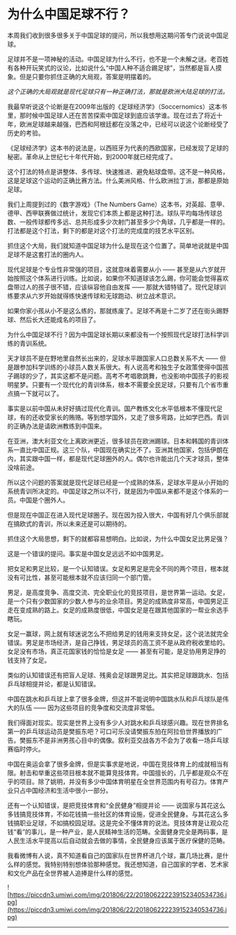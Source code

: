 # 为什么中国足球不行？

本周我们收到很多很多关于中国足球的提问，所以我想用这期问答专门说说中国足球。

足球并不是一项神秘的活动。中国足球为什么不行，也不是一个未解之谜。老百姓有各种开玩笑式的议论，比如说什么“中国人种不适合踢足球”，当然都是盲人摸象。但是只要你抓住正确的大局观，答案是明摆着的。

 *这个正确的大局观就是现代足球只有一种正确打法，那就是欧洲大陆足球的打法。*

我最早听说这个论断是在2009年出版的《足球经济学》（Soccernomics）这本书里，那时候中国足球人还在苦苦探索中国足球到底应该学谁。现在过去了将近十年，欧洲足球越来越强，巴西和阿根廷都在没落之中，已经可以说这个论断经受了历史的考验。

《足球经济学》这本书的说法是，以西班牙为代表的西欧国家，已经发现了足球的秘密。革命从上世纪七十年代开始，到2000年就已经完成了。

这个打法的特点是讲整体、多传球、快速推进、避免粘球盘带。这不是一种风格，这是足球这个运动的正确比赛方法。什么美洲风格、什么欧洲拉丁派，那都是原始足球。

我们上周提到过的《数字游戏》（The Numbers Game）这本书，对英超、意甲、德甲、西甲联赛做过统计，发现它们本质上都是这种打法。球队平均每场传球总数、一般传球都传多远、总共形成多少次射门甚至多少个角球，几乎都是一样的。打法都是这个打法，剩下的都是对这个打法的完成度的技艺水平区别。

抓住这个大局，我们就知道中国足球为什么是现在这个位置了。简单地说就是中国足球不是这套打法的圈内人。

现代足球是个专业性非常强的项目，这就意味着需要从小 —— 甚至是从六岁就开始按照这个体系进行训练。比如说，如果你不知道球该怎么踢，你可能会觉得喜欢盘带过人的孩子很不错，应该纵容他自由发挥 —— 那就大错特错了。现代足球训练要求从六岁开始就得练快速传球和无球跑动、树立战术意识。

如果你家小孩从小不是这么练的，那就练废了。足球不再是十二岁了还在街头踢野球、然后长大还能成名的项目了。

为什么中国足球不行？因为中国足球长期以来都没有一个按照现代足球打法科学训练的青训系统。

天才球员不是在野地里自然长出来的，足球水平跟国家人口总数关系不大 —— 但是跟参加科学训练的小球员人数关系很大。有人说高考和独生子女政策使得中国孩子踢球的少了，其实这都不是问题。高考不考唱歌跳舞，也没影响中国孩子的影视明星梦。只要有一个现代化的青训体系，根本不需要全民足球，只要有几个省市重点搞一下就可以了。

事实是以前中国从未好好搞过现代化青训。国产教练文化水平低根本不懂现代足球，有的还收受家长的贿赂。等到想学国外，又走了很多弯路，比如学巴西。青训的正确办法是请欧洲教练到中国来。

在亚洲，澳大利亚文化上离欧洲更近，很多球员在欧洲踢球。日本和韩国的青训体系一直比中国正规。这三个队，中国现在确实比不了。亚洲其他国家，包括伊朗在内，其实跟中国一样，都是现代足球圈外的人。偶尔也许能出几个天才球员，整体没啥前途。

所以这个问题的答案就是现代足球已经是一个成熟的体系，足球水平是从小开始的系统青训所决定的。中国足球之所以不行，就是因为中国从来都不是这个体系的一员。中国是个圈外人。

但是现在中国正在进入现代足球圈子。现在因为投入很大，中国有好几个俱乐部就在搞欧式的青训，所以未来还是可以期待的。

抓住这个大局思想，剩下的就都容易想明白。比如说，为什么中国女足比男足强？

这是一个错误的提问。事实是中国女足远远不如中国男足。

把女足和男足比较，是一个认知错误。女足和男足是完全不同的两个项目，根本就没有可比性，甚至可能根本就不应该归同一个部门管。

男足，是高度竞争、高度交流、完全职业化的竞技项目，是世界第一运动。女足，是一个只有少数国家的少数人参与的业余项目。男足的成熟度非常高，中国男足正走在变成熟的路上。女足的成熟度很低，中国女足是在跟其他国家的一帮业余选手瞎玩。

女足一赢球，网上就有球迷说怎么不把给男足的钱用来支持女足，这个说法就完全错误。男足是市场经济，是自己挣钱，男足球员的高工资不是从政府税收里给的。女足没有市场，真正花国家钱的恰恰是女足 —— 甚至有可能，是足协用男足挣的钱支持了女足。

类似的认知错误还有把盲人足球、残奥会足球跟男足比。其实把足球跟跳水、包括乒乓球相提并论，都是认知错误。

中国在跳水和乒乓球上拿了很多金牌，但这并不能说明中国跳水队和乒乓球队是伟大的队伍 —— 因为这些项目的竞争度和交流度非常低。

我们得面对现实。现实是世界上没有多少人对跳水和乒乓球感兴趣。现在世界排名第一的乒乓球运动员是樊振东吧？可口可乐没请樊振东拍在阿拉伯世界播放的广告。樊振东不是非洲男孩心目中的偶像。叙利亚交战各方不会为了收看一场乒乓球赛临时停火。

中国在奥运会拿了很多金牌，但是实事求是地说，中国在竞技体育上的成就相当有限。射击和举重这些项目根本就不能算竞技体育。中国擅长的，几乎都是观众不在乎的项目。除了姚明，并没有多少中国体育明星在全世界范围内有号召力。体育产业只占中国经济和生活中很小一部分。

还有一个认知错误，是把竞技体育和“全民健身”相提并论 —— 说国家与其花这么多钱搞竞技体育，不如花钱搞一些社区的体育设施，促进全民健身。与其花这么多钱搞职业足球，不如搞校园足球。这是完全不懂体育的说法。竞技体育是让观众花钱“看”的事儿，是一种产业，是人民精神生活的范畴。全面健身完全是两码事，是人民生活水平提高以后自动就会去做的事情，全民健身应该属于医疗保健的范畴。

我看微博有人说，真不知道看自己的国家队在世界杯进几个球，赢几场比赛，是什么样的感觉。我特别特别想体验那种感觉。我还想知道，自己国家的学者、艺术家和文化产品在全世界被人追捧是什么样的感觉。

![https://piccdn3.umiwi.com/img/201806/22/201806222239152340534736.jpg](https://piccdn3.umiwi.com/img/201806/22/201806222239152340534736.jpg)

---
